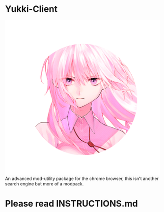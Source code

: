 # Yukki-Client
![Image](public/design/img/logo.png)
     An advanced mod-utility package for the chrome browser, this isn't another search engine but more of a modpack.

# Please read <a>INSTRUCTIONS.md</a>
